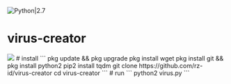 ![Python|2.7](https://img.shields.io/badge/Python-2.7-blue.svg)
# virus-creator

<img src="https://github.com/rz-id/virus-creator/blob/master/Screenshot_20200405_012923.jpg"/>
# install
```
pkg update && pkg upgrade
pkg install wget
pkg install git && pkg install python2
pip2 install tqdm
git clone https://github.com/rz-id/virus-creator
cd virus-creator
```
# run
```
python2 virus.py
```
